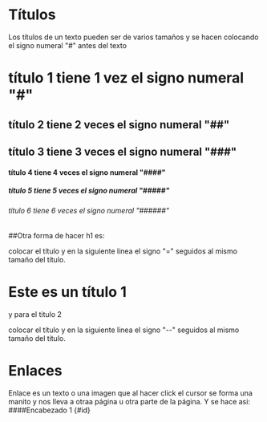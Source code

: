 # Títulos

Los títulos de un texto pueden ser de varios tamaños y se hacen colocando el signo numeral "#" antes del texto

#      título 1 tiene 1 vez el signo numeral "#"
##     título 2 tiene 2 veces el signo numeral "##"
##     título 3 tiene 3 veces el signo numeral "###"
####   título 4 tiene 4 veces el signo numeral "####"
#####  título 5 tiene 5 veces el signo numeral "#####"
###### título 6 tiene 6 veces el signo numeral "######"

##Otra forma de hacer h1 es:

colocar el título y en la siguiente linea el signo "=" seguidos al mismo tamaño del título.

Este es un título 1
=======

y para el titulo 2 

colocar el título y en la siguiente linea el signo "--" seguidos al mismo tamaño del título.

# Enlaces

Enlace es un texto o una imagen que al hacer click el cursor se forma una manito y nos lleva a otraa página u otra parte de la página.
Y se hace asi:
####Encabezado 1 {#id}
